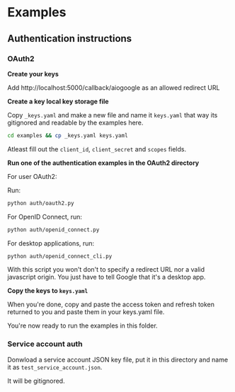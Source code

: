 # Examples

## Authentication instructions

### OAuth2

**Create your keys**

Add http://localhost:5000/callback/aiogoogle as an allowed redirect URL

**Create a key local key storage file**

Copy `_keys.yaml` and make a new file and name it `keys.yaml` that way its gitignored and readable by the examples here.

```sh
cd examples && cp _keys.yaml keys.yaml
```

Atleast fill out the `client_id`, `client_secret` and `scopes` fields.

**Run one of the authentication examples in the OAuth2 directory**

For user OAuth2:

Run:

```sh
python auth/oauth2.py
```

For OpenID Connect, run:

```sh
python auth/openid_connect.py
```

For desktop applications, run:

```sh
python auth/openid_connect_cli.py
```

With this script you won't don't to specify a redirect URL nor a valid javascript origin. You just have to tell Google that it's a desktop app.

**Copy the keys to `keys.yaml`**

When you're done, copy and paste the access token and refresh token returned to you and paste them in your keys.yaml file.

You're now ready to run the examples in this folder.

### Service account auth

Donwload a service account JSON key file, put it in this directory and name it as `test_service_account.json`.

It will be gitignored.
